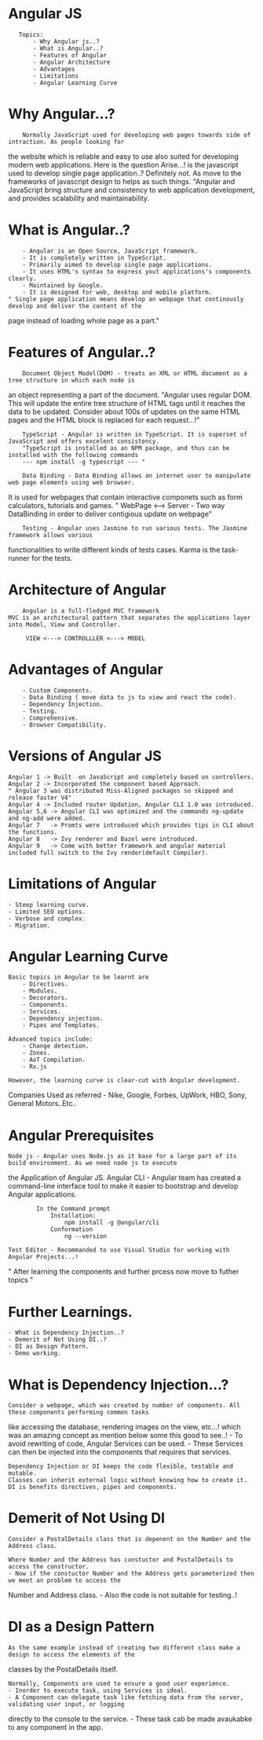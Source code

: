 # Angular JS 

       Topics:
           - Why Angular js..?
           - What is Angular..?
           - Features of Angular
           - Angular Architecture
           - Advantages 
           - Limitations
           - Angular Learning Curve


# Why Angular...?
        Normally JavaScript used for developing web pages towards side of intraction. As people looking for
the website which is reliable and easy to use also suited for developing modern web applications.
        Here is the question Arise...! is the javascript used to develop single page application..? 
Definitely not. As move to the frameworks of javascript design to helps as such things.
        "Angular and JavaScript bring structure and consistency to web application development, and provides 
scalability and maintainability.


# What is Angular..?
        - Angular is an Open Source, JavaScript framework.
        - It is completely written in TypeScript.
        - Primarily aimed to develop single page applications.
        - It uses HTML's syntax to express yout applications's components clearly.
        - Maintained by Google.
        - It is designed for web, desktop and mobile platform.
    " Single page application means develop an webpage that continously develop and deliver the content of the 
page instead of loading whole page as a part."


# Features of Angular..?

        Document Object Model(DOM) - treats an XML or HTML document as a tree structure in which each node is 
an object representing a part of the document.
        "Angular uses regular DOM. This will update the entire tree structure of HTML tags until it reaches the 
data to be updated. Consider about 100s of updates on the same HTML pages and the HTML block is replaced for 
each request...!"

        TypeScript - Angular is written in TypeScript. It is superset of JavaScript and offers excelent consistency.
        "TypeScript is installed as an NPM package, and thus can be installed with the following commands
        --- npm install -g typescript --- "
        
        Data Binding - Data Binding allows an internet user to manipulate web page elements using web browser.
It is used for webpages that contain interactive componets such as form calculators, tutorials and games.
        " WebPage <--> Server  -  Two way DataBinding in order to deliver contigious update on webpage"

        Testing - Angular uses Jasmine to run various tests. The Jasmine framework allows various 
functionalities to write different kinds of tests cases. Karma is the task-runner for the tests.


# Architecture of Angular

        Angular is a full-fledged MVC framework 
    MVC is an architectural pattern that separates the applications layer into Model, View and Controller.

         VIEW <---> CONTROLLLER <---> MODEL


# Advantages of Angular 

        - Custom Components.
        - Data Binding ( move data to js to view and react the code).
        - Dependency Injection.
        - Testing.
        - Comprehensive.
        - Browser Compatibility.


# Versions of Angular JS 

    Angular 1 -> Built  on JavaScript and completely based on controllers.
    Angular 2 -> Incorporated the component based Approach.
    " Angular 3 was distributed Miss-Aligned packages so skipped and release faster V4"
    Angular 4 -> Included router Updation, Angular CLI 1.0 was introduced.
    Angular 5,6 -> Angular CLI was optimized and the commands ng-update and ng-add were added.
    Angular 7   -> Promts were introduced which provides tips in CLI about the functions.
    Angular 8   -> Ivy renderer and Bazel were introduced.
    Angular 9   -> Come with better framework and angular material included full switch to the Ivy render(default Compiler).


# Limitations of Angular
    
    - Steep learning curve.
    - Limited SEO options.
    - Verbose and complex.
    - Migration.


# Angular Learning Curve

    Basic topics in Angular to be learnt are 
        - Directives.
        - Modules.
        - Decorators.
        - Components.
        - Services.
        - Dependency injection.
        - Pipes and Templates.

    Advanced topics include:
        - Change detection.
        - Zones.
        - AoT Compilation.
        - Rx.js

    However, the learning curve is clear-cut with Angular development.

Companies Used as referred - Nike, Google, Forbes, UpWork, HBO, Sony, General Motors..Etc..


# Angular Prerequisites

    Node js - Angular uses Node.js as it base for a large part of its build environment. As we need node js to execute 
the Application of Angular JS.
    Angular CLI - Angular team has created a command-line interface tool to make it easier to bootstrap and 
develop Angular applications.

            In the Command prompt
                Installation:
                    npm install -g @angular/cli
                Conformation
                    ng --version

    Test Editor - Recommanded to use Visual Studio for working with Angular Projects...!

" After learning the components and further prcess now move to futher topics "


# Further Learnings.

    - What is Dependency Injection..?
    - Demerit of Not Using DI..?
    - DI as Design Pattern.
    - Demo working.


# What is Dependency Injection...?

    Consider a webpage, which was created by number of components. All these components performing common tasks 
like accessing the database, rendering images on the view, etc...!
    which was an amazing concept as mention below some this good to see..!
        - To avoid rewriting of code, Angular Services can be used.
        - These Services can then be injected into the components that requires that services.

    Dependency Injection or DI keeps the code flexible, testable and mutable.
    Classes can inherit external logic without knowing how to create it.
    DI is benefits directives, pipes and components.


# Demerit of Not Using DI 

    Consider a PostalDetails class that is depenent on the Number and the Address class.
    
    Where Number and the Address has constuctor and PostalDetails to access the constructor.
    - Now if the constuctor Number and the Address gets parameterized then we meet an problem to access the 
Number and Address class.
    - Also the code is not suitable for testing..!
    

# DI as a Design Pattern

    As the same example instead of creating two different class make a design to access the elements of the 
classes by the PostalDetails itself.


    Normally, Components are used to ensure a good user experience.
    - Inorder to execute task, using Services is ideal.
    - A Component can delegate task like fetching data from the server, validating user input, or logging 
directly to the console to the service.
    - These task cab be made avaukabke to any component in the app.
